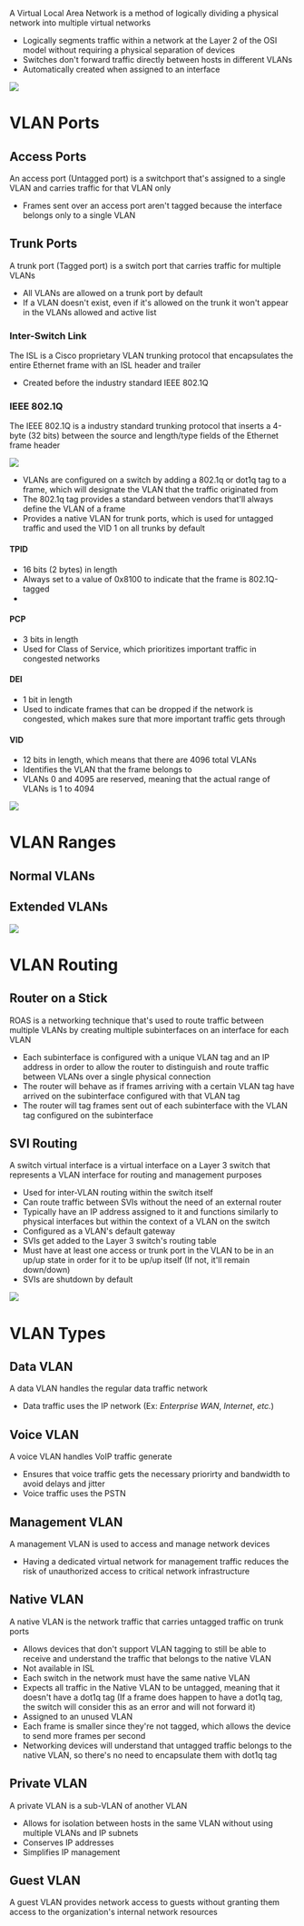 A Virtual Local Area Network is a method of logically dividing a physical network into multiple virtual networks

* Logically segments traffic within a network at the Layer 2 of the OSI model without requiring a physical separation of devices
* Switches don't forward traffic directly between hosts in different VLANs
* Automatically created when assigned to an interface

![](https://github.com/JonmarCorpuz/SecondBrain/blob/main/Assets/Whitespace.png)

# VLAN Ports

## Access Ports

An access port (Untagged port) is a switchport that's assigned to a single VLAN and carries traffic for that VLAN only

* Frames sent over an access port aren't tagged because the interface belongs only to a single VLAN

## Trunk Ports

A trunk port (Tagged port) is a switch port that carries traffic for multiple VLANs 

* All VLANs are allowed on a trunk port by default
* If a VLAN doesn't exist, even if it's allowed on the trunk it won't appear in the VLANs allowed and active list

### Inter-Switch Link

The ISL is a Cisco proprietary VLAN trunking protocol that encapsulates the entire Ethernet frame with an ISL header and trailer

* Created before the industry standard IEEE 802.1Q

### IEEE 802.1Q

The IEEE 802.1Q is a industry standard trunking protocol that inserts a 4-byte (32 bits) between the source and length/type fields of the Ethernet frame header

![](https://github.com/JonmarCorpuz/SecondBrain/blob/main/Assets/dsfdfdgsgdfsgfdsgdfsfdsfdsfdsfddfsdfsfdsdsfdsg.png)

* VLANs are configured on a switch by adding a 802.1q or dot1q tag to a frame, which will designate the VLAN that the traffic originated from
* The 802.1q tag provides a standard between vendors that'll always define the VLAN of a frame
* Provides a native VLAN for trunk ports, which is used for untagged traffic and used the VID 1 on all trunks by default

#### TPID 

* 16 bits (2 bytes) in length
* Always set to a value of 0x8100 to indicate that the frame is 802.1Q-tagged
* 

#### PCP

* 3 bits in length
* Used for Class of Service, which prioritizes important traffic in congested networks

#### DEI

* 1 bit in length
* Used to indicate frames that can be dropped if the network is congested, which makes sure that more important traffic gets through

#### VID

* 12 bits in length, which means that there are 4096 total VLANs
* Identifies the VLAN that the frame belongs to
* VLANs 0 and 4095 are reserved, meaning that the actual range of VLANs is 1 to 4094

![](https://github.com/JonmarCorpuz/SecondBrain/blob/main/Assets/Whitespace.png)

# VLAN Ranges

## Normal VLANs



## Extended VLANs

![](https://github.com/JonmarCorpuz/SecondBrain/blob/main/Assets/Whitespace.png)

# VLAN Routing

## Router on a Stick

ROAS is a networking technique that's used to route traffic between multiple VLANs by creating multiple subinterfaces on an interface for each VLAN

* Each subinterface is configured with a unique VLAN tag and an IP address in order to allow the router to distinguish and route traffic between VLANs over a single physical connection
* The router will behave as if frames arriving with a certain VLAN tag have arrived on the subinterface configured with that VLAN tag
* The router will tag frames sent out of each subinterface with the VLAN tag configured on the subinterface

## SVI Routing

A switch virtual interface is a virtual interface on a Layer 3 switch that represents a VLAN interface for routing and management purposes

* Used for inter-VLAN routing within the switch itself
* Can route traffic between SVIs without the need of an external router
* Typically have an IP address assigned to it and functions similarly to physical interfaces but within the context of a VLAN on the switch
* Configured as a VLAN's default gateway
* SVIs get added to the Layer 3 switch's routing table
* Must have at least one access or trunk port in the VLAN to be in an up/up state in order for it to be up/up itself (If not, it'll remain down/down)
* SVIs are shutdown by default

![](https://github.com/JonmarCorpuz/SecondBrain/blob/main/Assets/Whitespace.png)

# VLAN Types

## Data VLAN

A data VLAN handles the regular data traffic network

* Data traffic uses the IP network (Ex: *Enterprise WAN*, *Internet*, *etc.*)

## Voice VLAN

A voice VLAN handles VoIP traffic generate

* Ensures that voice traffic gets the necessary priorirty and bandwidth to avoid delays and jitter
* Voice traffic uses the PSTN

## Management VLAN

A management VLAN is used to access and manage network devices

* Having a dedicated virtual network for management traffic reduces the risk of unauthorized access to critical network infrastructure

## Native VLAN

A native VLAN is the network traffic that carries untagged traffic on trunk ports

* Allows devices that don't support VLAN tagging to still be able to receive and understand the traffic that belongs to the native VLAN
* Not available in ISL
* Each switch in the network must have the same native VLAN
* Expects all traffic in the Native VLAN to be untagged, meaning that it doesn't have a dot1q tag (If a frame does happen to have a dot1q tag, the switch will consider this as an error and will not forward it)
* Assigned to an unused VLAN
* Each frame is smaller since they're not tagged, which allows the device to send more frames per second
* Networking devices will understand that untagged traffic belongs to the native VLAN, so there's no need to encapsulate them with dot1q tag

## Private VLAN

A private VLAN is a sub-VLAN of another VLAN

* Allows for isolation between hosts in the same VLAN without using multiple VLANs and IP subnets
* Conserves IP addresses
* Simplifies IP management

## Guest VLAN

A guest VLAN provides network access to guests without granting them access to the organization's internal network resources
